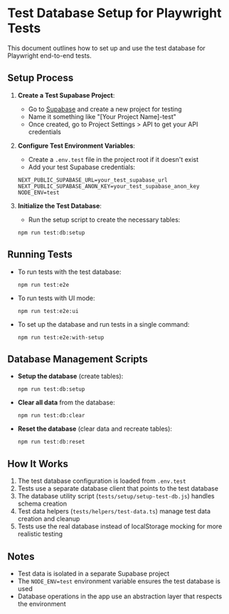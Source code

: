 # Test Database Setup for Playwright Tests

This document outlines how to set up and use the test database for Playwright end-to-end tests.

## Setup Process

1. **Create a Test Supabase Project**:
   - Go to [Supabase](https://supabase.com/) and create a new project for testing
   - Name it something like "[Your Project Name]-test"
   - Once created, go to Project Settings > API to get your API credentials

2. **Configure Test Environment Variables**:
   - Create a `.env.test` file in the project root if it doesn't exist 
   - Add your test Supabase credentials:
   ```
   NEXT_PUBLIC_SUPABASE_URL=your_test_supabase_url
   NEXT_PUBLIC_SUPABASE_ANON_KEY=your_test_supabase_anon_key
   NODE_ENV=test
   ```

3. **Initialize the Test Database**:
   - Run the setup script to create the necessary tables:
   ```
   npm run test:db:setup
   ```

## Running Tests

- To run tests with the test database:
  ```
  npm run test:e2e
  ```

- To run tests with UI mode:
  ```
  npm run test:e2e:ui
  ```

- To set up the database and run tests in a single command:
  ```
  npm run test:e2e:with-setup
  ```

## Database Management Scripts

- **Setup the database** (create tables):
  ```
  npm run test:db:setup
  ```

- **Clear all data** from the database:
  ```
  npm run test:db:clear
  ```

- **Reset the database** (clear data and recreate tables):
  ```
  npm run test:db:reset
  ```

## How It Works

1. The test database configuration is loaded from `.env.test`
2. Tests use a separate database client that points to the test database
3. The database utility script (`tests/setup/setup-test-db.js`) handles schema creation
4. Test data helpers (`tests/helpers/test-data.ts`) manage test data creation and cleanup
5. Tests use the real database instead of localStorage mocking for more realistic testing

## Notes

- Test data is isolated in a separate Supabase project
- The `NODE_ENV=test` environment variable ensures the test database is used
- Database operations in the app use an abstraction layer that respects the environment
